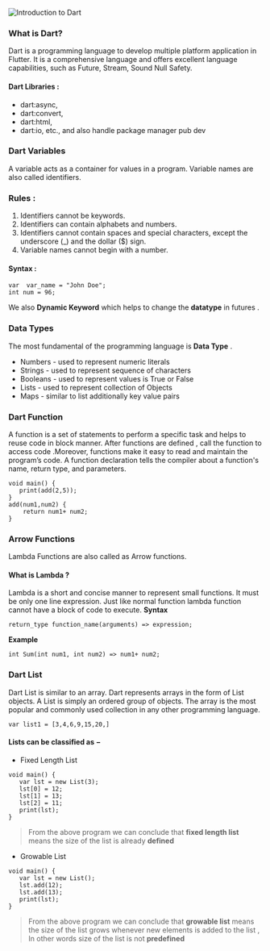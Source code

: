 ![Introduction to Dart](https://user-images.githubusercontent.com/71007973/133734431-8ebc98ce-a455-4279-b014-6e7f06735907.jpg)
### What is Dart?

Dart is a programming language to develop multiple platform application in Flutter.
It is a comprehensive language and offers excellent language capabilities, such as Future, Stream, Sound Null Safety.

#### Dart Libraries :

* dart:async,
* dart:convert,
* dart:html,
* dart:io,
etc., and also handle package manager pub dev

### Dart Variables

A variable acts as a container for values in a program. Variable names are also called identifiers.

### Rules :
1. Identifiers cannot be keywords.
2. Identifiers can contain alphabets and numbers.
3. Identifiers cannot contain spaces and special characters, except the underscore (_) and the dollar ($) sign.
4. Variable names cannot begin with a number.
#### Syntax : 
```
var  var_name = "John Doe";
int num = 96;
``` 
We also **Dynamic Keyword** which helps to change the **datatype** in futures .

### Data Types

The most fundamental of the programming language is **Data Type** .
- Numbers - used to represent numeric literals
- Strings - used to represent sequence of characters
- Booleans - used to represent values is True or False
- Lists - used to represent collection of Objects
- Maps - similar to list additionally key value pairs

### Dart Function

A function is a set of statements to perform a specific task and helps to reuse code in block manner. After functions are defined , call the function to access code .Moreover, functions make it easy to read and maintain the program’s code. A function declaration tells the compiler about a function's name, return type, and parameters.

```
void main() { 
   print(add(2,5));
}  
add(num1,num2) { 
    return num1+ num2;
} 
``` 
### Arrow Functions
Lambda Functions are also called as Arrow functions.
#### What is Lambda ? 
Lambda is a short and concise manner to represent small functions.
It must be only one line expression. Just like normal function lambda function cannot have a block of code to execute.
**Syntax**
```
return_type function_name(arguments) => expression;
``` 
**Example**

```
int Sum(int num1, int num2) => num1+ num2;
``` 
### Dart List

Dart List is similar to an array. Dart represents arrays in the form of List objects. A List is simply an ordered group of objects. The array is the most popular and commonly used collection in any other programming language.
```
var list1 = [3,4,6,9,15,20,]  
``` 
#### Lists can be classified as −
- Fixed Length List
   
```
void main() { 
   var lst = new List(3); 
   lst[0] = 12; 
   lst[1] = 13; 
   lst[2] = 11; 
   print(lst); 
}
``` 
> From the above program we can conclude that **fixed length list** means the size of the list is already **defined**
- Growable List

```
void main() { 
   var lst = new List(); 
   lst.add(12); 
   lst.add(13); 
   print(lst); 
} 
``` 
> From the above program we can conclude that **growable list** means the size of the list grows whenever new elements is added to the list , In other words size of the list is not **predefined**

